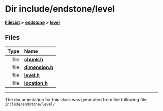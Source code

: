 

# Dir include/endstone/level



[**FileList**](files.md) **>** [**endstone**](dir_6cf277b678674f97c7a2b6b3b2447b33.md) **>** [**level**](dir_8e239ca1e5fd0d936d66a30330d3a329.md)












## Files

| Type | Name |
| ---: | :--- |
| file | [**chunk.h**](chunk_8h.md) <br> |
| file | [**dimension.h**](dimension_8h.md) <br> |
| file | [**level.h**](level_8h.md) <br> |
| file | [**location.h**](location_8h.md) <br> |



























































------------------------------
The documentation for this class was generated from the following file `include/endstone/level/`

